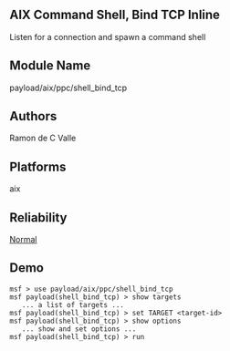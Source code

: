 ## AIX Command Shell, Bind TCP Inline

Listen for a connection and spawn a command shell


## Module Name
payload/aix/ppc/shell_bind_tcp

## Authors
Ramon de C Valle





## Platforms
aix

## Reliability
[Normal](https://github.com/rapid7/metasploit-framework/wiki/Exploit-Ranking)

## Demo

```
msf > use payload/aix/ppc/shell_bind_tcp
msf payload(shell_bind_tcp) > show targets
   ... a list of targets ...
msf payload(shell_bind_tcp) > set TARGET <target-id>
msf payload(shell_bind_tcp) > show options
   ... show and set options ...
msf payload(shell_bind_tcp) > run
```
    
    